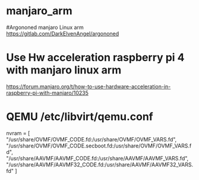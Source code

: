# manjaro_arm

#Argononed manjaro Linux arm
https://gitlab.com/DarkElvenAngel/argononed


# Use Hw acceleration raspberry pi 4 with manjaro linux arm
https://forum.manjaro.org/t/how-to-use-hardware-acceleration-in-raspberry-pi-with-manjaro/10235

# QEMU /etc/libvirt/qemu.conf

nvram = [
"/usr/share/OVMF/OVMF_CODE.fd:/usr/share/OVMF/OVMF_VARS.fd",
"/usr/share/OVMF/OVMF_CODE.secboot.fd:/usr/share/OVMF/OVMF_VARS.fd",
"/usr/share/AAVMF/AAVMF_CODE.fd:/usr/share/AAVMF/AAVMF_VARS.fd",
"/usr/share/AAVMF/AAVMF32_CODE.fd:/usr/share/AAVMF/AAVMF32_VARS.fd"
]
